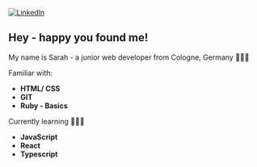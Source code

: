 [![Linkedln](https://img.shields.io/badge/LinkedIn-0077B5?style=flat-square&logo=linkedin&logoColor=white)](https://www.linkedin.com/in/sarah-wettengel/)

## Hey - happy you found me! 

My name is Sarah - a junior web developer from Cologne, Germany 👩🏻‍💻

Familiar with:
+ **HTML/ CSS**
+ **GIT**
+ **Ruby - Basics**

Currently learning 🙇🏻‍♀️
+ **JavaScript** 
+ **React**
+ **Typescript**

<!---
SarahWett/SarahWett is a ✨ special ✨ repository because its `README.md` (this file) appears on your GitHub profile.
You can click the Preview link to take a look at your changes.
--->
